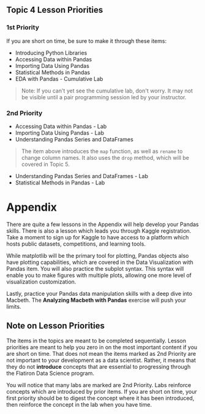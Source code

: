## Topic 4 Lesson Priorities
### 1st Priority

If you are short on time, be sure to make it through these items:
- Introducing Python Libraries
- Accessing Data within Pandas
- Importing Data Using Pandas
- Statistical Methods in Pandas
- EDA with Pandas - Cumulative Lab
> Note: If you can't yet see the cumulative lab, don't worry.  It may not be visible until a pair programming session led by your instructor.

### 2nd Priority
- Accessing Data within Pandas - Lab
- Importing Data Using Pandas - Lab
- Understanding Pandas Series and DataFrames
> The item above introduces the `map` function, as well as `rename` to change column names.  It also uses the `drop` method, which will be covered in Topic 5.
- Understanding Pandas Series and DataFrames - Lab
- Statistical Methods in Pandas - Lab

# Appendix

There are quite a few lessons in the Appendix will help develop your Pandas skills.  There is also a lesson which leads you through Kaggle registration. Take a moment to sign up for Kaggle to have access to a platform which hosts public datasets, competitions, and learning tools.

While matplotlib will be the primary tool for plotting, Pandas objects also have plotting capabilities, which are covered in the Data Visualization with Pandas item.  You will also practice the subplot syntax.  This syntax will enable you to make figures with multiple plots, allowing one more level of visualization customization.

Lastly, practice your Pandas data manipulation skills with a deep dive into Macbeth.  The **Analyzing Macbeth with Pandas** exercise will push your limits.



## Note on Lesson Priorities

The items in the topics are meant to be completed sequentially.  Lesson priorities are meant to help you zero in on the most important content if you are short on time.  That does not mean the items marked as 2nd Priority are not important to your development as a data scientist. Rather, it means that they do not **introduce** concepts that are essential to progressing through the Flatiron Data Science program. 

You will notice that many labs are marked are 2nd Priority.  Labs reinforce concepts which are introduced by prior items.  If you are short on time, your first priority should be to digest the concept where it has been introduced, then reinforce the concept in the lab when you have time.  
